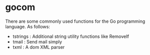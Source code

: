 # gocom

There are some commonly used functions for the Go programming language. As follows:

- tstrings : Additional string utility functions like RemoveIf
- tmail : Send mail simply
- txml : A dom XML parser
